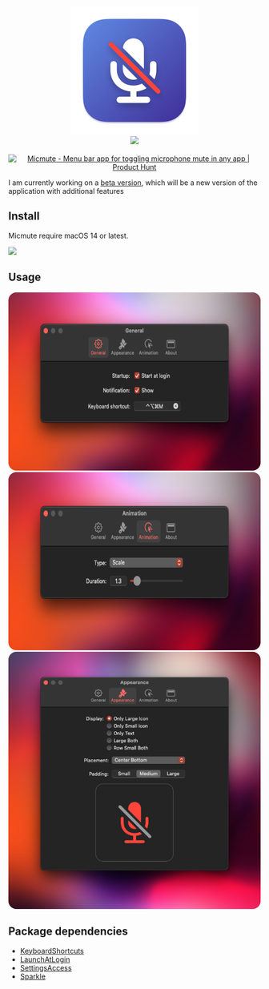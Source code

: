 <div align="center">
  <img src="Images/micmute.png" width="256">
</div>
<div align="center"> 
  <img src="https://hits.seeyoufarm.com/api/count/incr/badge.svg?url=https%3A%2F%2Fgithub.com%2Frokartur%2FMicmute&count_bg=%23FF5F57&title_bg=%230D1117&icon=&icon_color=%23FF0000&title=Views&edge_flat=false"/>
</div>
<br>
<div align="center">
  <a href="https://www.producthunt.com/posts/micmute?embed=true&utm_source=badge-featured&utm_medium=badge&utm_souce=badge-micmute" target="_blank"><img src="https://api.producthunt.com/widgets/embed-image/v1/featured.svg?post_id=464387&theme=light" alt="Micmute - Menu&#0032;bar&#0032;app&#0032;for&#0032;toggling&#0032;microphone&#0032;mute&#0032;in&#0032;any&#0032;app | Product Hunt" style="width: 250px; height: 54px;" width="250" height="54" /></a>
</div>

I am currently working on a [beta version](https://github.com/rokartur/micmute/tree/beta), which will be a new version of the application with additional features

## Install
Micmute require macOS 14 or latest.

<a href="https://github.com/rokartur/Micmute/releases/download/v2.1.3/Micmute.zip">
  <img width=200 src="https://files.lowtechguys.com/macos-app.svg">
</a>

## Usage
<div align="center">
  <img style="border-radius: 16px" src="Images/general-v2.png" height="356px">
  <img style="border-radius: 16px" src="Images/animation-v2.png" height="356px">
  <img style="border-radius: 16px" src="Images/appearance-v2.png">
</div>

## Package dependencies
- [KeyboardShortcuts](https://github.com/sindresorhus/KeyboardShortcuts)
- [LaunchAtLogin](https://github.com/sindresorhus/LaunchAtLogin-Legacy)
- [SettingsAccess](https://github.com/orchetect/SettingsAccess)
- [Sparkle](https://sparkle-project.org/)

